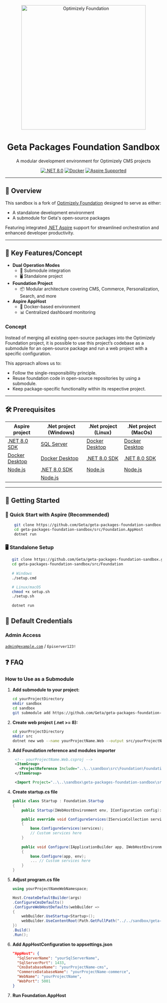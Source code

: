 <div align="center">
  <a href="https://github.com/episerver/Foundation">
    <img src="https://www.optimizely.com/globalassets/02.-global-images/navigation/optimizely_logo_navigation.svg" alt="Optimizely Foundation" width="400">
  </a>
  <h1>Geta Packages Foundation Sandbox</h1>
  <p>A modular development environment for Optimizely CMS projects</p>

[![.NET 8.0](https://img.shields.io/badge/.NET-8.0-512BD4)](https://dotnet.microsoft.com/download/dotnet/8.0)
[![Docker](https://img.shields.io/badge/Docker-✓-2496ED)](https://www.docker.com)
[![Aspire Supported](https://img.shields.io/badge/.NET_Aspire-✓-512BD4)](https://learn.microsoft.com/en-us/dotnet/aspire/)

</div>

---

## 🚀 Overview

This sandbox is a fork of [Optimizely Foundation](https://github.com/episerver/Foundation) designed to serve as either:
- A standalone development environment
- A submodule for Geta's open-source packages

Featuring integrated [.NET Aspire](https://learn.microsoft.com/en-us/dotnet/aspire/) support for streamlined orchestration and enhanced developer productivity.

---

## 🌟 Key Features/Concept

- **Dual Operation Modes**
    - 🧩 Submodule integration
    - 🖥️ Standalone project
- **Foundation Project**
    - 📦 Modular architecture covering CMS, Commerce, Personalization, Search, and more
- **Aspire AppHost**
    - 🐳 Docker-based environment
    - 📊 Centralized dashboard monitoring

### Concept


Instead of merging all existing open-source packages into the Optimizely Foundation project, 
it is possible to use this project’s codebase as a submodule for an open-source package and run a web project with a specific configuration.

This approach allows us to:
- Follow the single-responsibility principle.
- Reuse foundation code in open-source repositories by using a submodule.
- Keep package-specific functionality within its respective project.

---

## 🛠️ Prerequisites
| Aspire project                                                         | .Net project (Windows)                                                              | .Net project (Linux)                                                    | .Net project (MacOs) |
|------------------------------------------------------------------------|-------------------------------------------------------------------------------------|-------------------------------------------------------------------------|----------------------|
| [.NET 8.0 SDK](https://dotnet.microsoft.com/en-us/download/dotnet/8.0) | [SQL Server](https://www.microsoft.com/en-us/sql-server/sql-server-downloads)       | [Docker Desktop](https://docs.docker.com/desktop/setup/install/linux/)  | [Docker Desktop](https://docs.docker.com/desktop/setup/install/linux/)                     |
| [Docker Desktop](https://www.docker.com/products/docker-desktop)       | [Docker Desktop](https://www.docker.com/products/docker-desktop)                    | [.NET 8.0 SDK](https://dotnet.microsoft.com/en-us/download/dotnet/8.0)  | [.NET 8.0 SDK](https://dotnet.microsoft.com/en-us/download/dotnet/8.0)                      |
| [Node.js](https://nodejs.org/en/download/)                             | [.NET 8.0 SDK](https://dotnet.microsoft.com/en-us/download/dotnet/8.0)              | [Node.js](https://nodejs.org/en/download/)                              | [Node.js](https://nodejs.org/en/download/)                     |
|                                                                        | [Node.js](https://nodejs.org/en/download/)                                          |                                                                         |                      |

---

## 🏁 Getting Started
### 🧪 Quick Start with Aspire (Recommended)
```bash
    git clone https://github.com/Geta/geta-packages-foundation-sandbox.git
    cd geta-packages-foundation-sandbox/src/Foundation.AppHost
    dotnet run 
```
### 🖥️ Standalone Setup
```bash
   git clone https://github.com/Geta/geta-packages-foundation-sandbox.git
   cd geta-packages-foundation-sandbox/src/Foundation
   
   # Windows
   ./setup.cmd

   # Linux/macOS
   chmod +x setup.sh
   ./setup.sh
   
   dotnet run
```

## 🔑 Default Credentials
### Admin Access
<code>admin@example.com</code> / <code>Episerver123!</code>


## ❓ FAQ
### How to Use as a Submodule
1. **Add submodule to your project:**
   ```bash
   cd yourProjectDirectory
   mkdir sandbox
   cd sandbox
   git submodule add https://github.com/Geta/geta-packages-foundation-sandbox.git
   ```
2. **Create web project (.net >= 8):**
   ```bash
   cd yourProjectDirectory
   mkdir src
   dotnet new web --name yourProjectName.Web --output src/yourProjectName.Web
   ```
3. **Add Foundation reference and modules importer**
   ```xml
    <!-- yourProjectName.Web.csproj -->
    <ItemGroup>
      <ProjectReference Include="..\..\sandbox\src\Foundation\Foundation.csproj" />
    </ItemGroup>
   
    <Import Project="..\..\sandbox\geta-packages-foundation-sandbox\src\Foundation\modules\ModulesInclude.proj"/>
   ```
4. **Create startup.cs file**
    ```cs
    public class Startup : Foundation.Startup
    {
        public Startup(IWebHostEnvironment env, IConfiguration config): base(env, config) { }
    
        public override void ConfigureServices(IServiceCollection services)
        {
            base.ConfigureServices(services);
            // Custom services here
        }
        
        public void Configure(IApplicationBuilder app, IWebHostEnvironment env)
        {
            base.Configure(app, env);
            ... // Custom services here
        }
    }
    ```
5. **Adjust program.cs file**
    ```cs
    using yourProjectNameWebNamespace;
    
    Host.CreateDefaultBuilder(args)
    .ConfigureCmsDefaults()
    .ConfigureWebHostDefaults(webBuilder =>
    {
        webBuilder.UseStartup<Startup>();
        webBuilder.UseContentRoot(Path.GetFullPath("../../sandbox/geta-packages-foundation-sandbox/src/Foundation"));
    })
    .Build()
    .Run();

    ```
   
6. **Add AppHostConfiguration to appsettings.json**
    ```json
    "AppHost": {
      "SqlServerName": "yourSqlServerName",
      "SqlServerPort": 1433,
      "CmsDatabaseName": "yourProjectName-cms",
      "CommerceDatabaseName": "yourProjectName-commerce",
      "WebName": "yourProjectName",
      "WebPort": 5001
    }

    ```
7. **Run Foundation.AppHost**   
